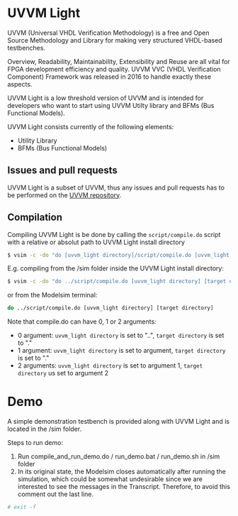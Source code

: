#  UVVM Light
UVVM (Universal VHDL Verification Methodology) is a free and Open Source Methodology and Library for making very structured VHDL-based testbenches.

Overview, Readability, Maintainability, Extensibility and Reuse are all vital for FPGA development efficiency and quality.
UVVM VVC (VHDL Verification Component) Framework was released in 2016 to handle exactly these aspects.

UVVM Light is a low threshold version of UVVM and is intended for developers who want to start using UVVM Utilty library and BFMs (Bus Functional Models).

UVVM Light consists currently of the following elements:
- Utility Library
- BFMs (Bus Functional Models)


## Issues and pull requests
UVVM Light is a subset of UVVM, thus any issues and pull requests has to be performed on the [UVVM repository](https://github.com/UVVM/UVVM). 


## Compilation
Compiling UVVM Light is be done by calling the `script/compile.do` script with a relative or absolut path to UVVM Light install directory
```sh
$ vsim -c -do "do [uvvm_light directory]/script/compile.do [uvvm_light directory] [target directory]"
```

E.g. compiling from the /sim folder inside the UVVM Light install directory:
```sh
$ vsim -c -do "do ../script/compile.do [uvvm_light directory] [target directory]"
```
or from the Modelsim terminal:
```sh
do ../script/compile.do [uvvm_light directory] [target directory]
```

Note that compile.do can have 0, 1 or 2 arguments:
- 0 argument: `uvvm_light directory` is set to "..", `target directory` is set to "."
- 1 argument: `uvvm_light directory` is set to argument, `target directory` is set to "."
- 2 arguments: `uvvm_light directory` is set to argument 1, `target directory` us set to argument 2


# Demo
A simple demonstration testbench is provided along with UVVM Light and is located in the /sim folder. 

Steps to run demo:
1. Run compile_and_run_demo.do / run_demo.bat / run_demo.sh in /sim folder
2. In its original state, the Modelsim closes automatically after running the simulation, which could be somewhat undesirable since we are interested to see the messages in the Transcript. Therefore, to avoid this comment out the last line.
```sh
# exit -f
```

